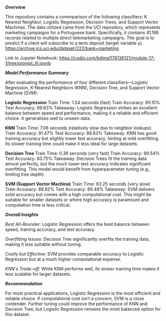 _**Overview**_

This repository contains a commparison of the following classifiers: K Nearest Neighbor, Logistic Regression, Decision Trees, and Support Vector Machines. The data utilized came from the UCI repository, which represents marketing campaigns for a Portuguese bank. Specifically, it contains 41,188 records related to multiple direct telemarketing campaigns. The goal is to predict if a client will subscribe to a term deposit (target variable y).  https://archive.ics.uci.edu/dataset/222/bank+marketing

Link to Jupyter Notebook: https://codio.com/kdimal178136121/module-17-1/tree/prompt_III.ipynb

_**Model Performance Summary**_

After evaluating the performance of four different classifiers—Logistic Regression, K-Nearest Neighbors (KNN), Decision Tree, and Support Vector Machine (SVM):

**Logistic Regression**
Train Time: 1.54 seconds (fast)
Train Accuracy: 90.15%
Test Accuracy: 89.63%
Takeaway: Logistic Regression strikes an excellent balance between speed and performance, making it a reliable and efficient choice. It generalizes well to unseen data.

**KNN**
Train Time: 7.06 seconds (relatively slow due to neighbor lookups)
Train Accuracy: 91.47%
Test Accuracy: 88.83%
Takeaway: KNN has good training accuracy but slightly lower test accuracy, hinting at mild overfitting. Its slower training time could make it less ideal for large datasets.

**Decision Tree**
Train Time: 0.36 seconds (very fast)
Train Accuracy: 99.54%
Test Accuracy: 83.75%
Takeaway: Decision Trees fit the training data almost perfectly, but the much lower test accuracy indicates significant overfitting. This model would benefit from hyperparameter tuning (e.g., limiting tree depth).

**SVM (Support Vector Machine)**
Train Time: 63.25 seconds (very slow)
Train Accuracy: 89.82%
Test Accuracy: 89.48%
Takeaway: SVM delivers solid accuracy but comes with a high computational cost. This might be suitable for smaller datasets or where high accuracy is paramount and computation time is less critical.

_**Overall Insights**_

_Best All-Rounder:_ Logistic Regression offers the best balance between speed, training accuracy, and test accuracy.

_Overfitting Issues:_ Decision Tree significantly overfits the training data, making it less suitable without tuning.

_Costly but Effective:_ SVM provides comparable accuracy to Logistic Regression but at a much higher computational expense.

_KNN's Trade-off:_ While KNN performs well, its slower training time makes it less scalable for larger datasets.

_**Recommendation**_

For most practical applications, Logistic Regression is the most efficient and reliable choice. If computational cost isn’t a concern, SVM is a close contender. Further tuning could improve the performance of KNN and Decision Tree, but Logistic Regression remains the most balanced option for this dataset.
